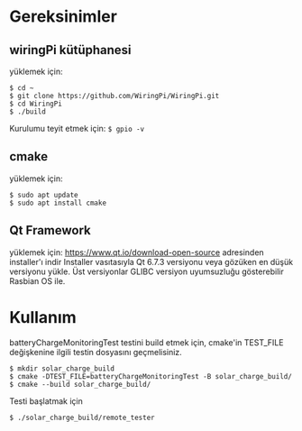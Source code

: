 # Gereksinimler

## wiringPi kütüphanesi
yüklemek için:

```
$ cd ~
$ git clone https://github.com/WiringPi/WiringPi.git
$ cd WiringPi
$ ./build
```

Kurulumu teyit etmek için:
```$ gpio -v```

## cmake
yüklemek için:

```
$ sudo apt update
$ sudo apt install cmake
```

## Qt Framework
yüklemek için:
https://www.qt.io/download-open-source adresinden installer'ı indir
Installer vasıtasıyla Qt 6.7.3 versiyonu veya gözüken en düşük versiyonu yükle. Üst versiyonlar GLIBC versiyon uyumsuzluğu gösterebilir Rasbian OS ile.

# Kullanım

batteryChargeMonitoringTest testini build etmek için, cmake'in TEST_FILE değişkenine ilgili testin dosyasını geçmelisiniz.

```
$ mkdir solar_charge_build
$ cmake -DTEST_FILE=batteryChargeMonitoringTest -B solar_charge_build/
$ cmake --build solar_charge_build/
```

Testi başlatmak için

```
$ ./solar_charge_build/remote_tester
```
